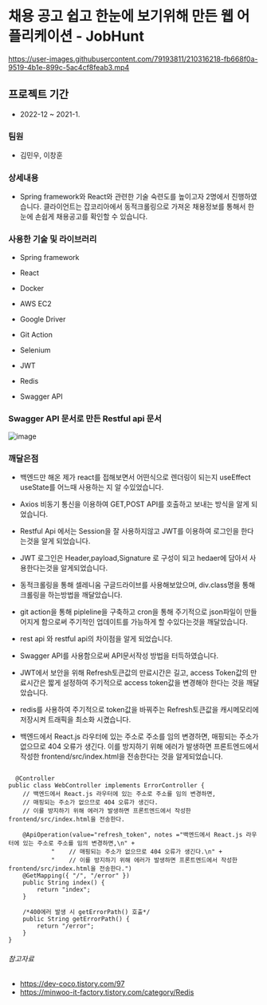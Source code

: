 # 채용 공고 쉽고 한눈에 보기위해 만든 웹 어플리케이션 - JobHunt



https://user-images.githubusercontent.com/79193811/210316218-fb668f0a-9519-4b1e-899c-5ac4cf8feab3.mp4


## 프로젝트 기간

* 2022-12 ~ 2021-1.

### 팀원

* 김민우, 이창훈




### 상세내용

* <span style='background-color: #f6f8fa'>Spring framework</span>와  <span style='background-color: #f6f8fa'>React</span>와 관련한 기술 숙련도를 높이고자 2명에서 진행하였 습니다. 클라이언트는 잡코리아에서 동적크롤링으로 가져온 채용정보를 통해서 한눈에 손쉽게 채용공고를 확인할 수 있습니다.


### 사용한 기술 및 라이브러리

* Spring framework

* React

* Docker

* AWS EC2

* Google Driver

* Git Action

* Selenium

* JWT 

+ Redis

* Swagger API

### Swagger API 문서로 만든 Restful api 문서

![image](https://user-images.githubusercontent.com/79193811/210316563-c8a8c2e1-d6b4-447d-8419-ee5777cc6ac3.png)


### 깨달은점

* 백엔드만 해온 제가 react를 접해보면서 어떤식으로 렌더링이 되는지 useEffect useState를 어느때 사용하는 지 알 수있었습니다.

* Axios 비동기 통신을 이용하여 GET,POST API를 호출하고 보내는 방식을 알게 되었습니다.

* Restful Api 에서는 Session을 잘 사용하지않고 JWT를 이용하여 로그인을 한다는것을 알게 되었습니다.

* JWT 로그인은 Header,payload,Signature 로 구성이 되고 hedaer에 담아서 사용한다는것을 알게되었습니다.

* 동적크롤링을 통해 셀레니움 구글드라이브를 사용해보았으며, div.class명을 통해 크롤링을 하는방법을 깨달았습니다.

* git action을 통해 pipleline을 구축하고 cron을 통해 주기적으로 json파일이 만들어지게 함으로써 주기적인 업데이트를 가능하게 할 수있다는것을 깨달았습니다.

* rest api 와 restful api의 차이점을 알게 되었습니다.

* Swagger API를 사용함으로써 API문서작성 방법을 터득하였습니다.

* JWT에서 보안을 위해 Refresh토큰값의 만료시간은 길고, access Token값의 만료시간은 짧게 설정하여 주기적으로 access token값을 변경해야 한다는 것을 깨달았습니다.

* redis를 사용하여 주기적으로 token값을 바꿔주는 Refresh토큰값을 캐시메모리에 저장시켜 트래픽을 최소화 시켰습니다.

* 백엔드에서 React.js 라우터에 있는 주소로 주소를 임의 변경하면, 매핑되는 주소가 없으므로 404 오류가 생긴다. 이를 방지하기 위해 에러가 발생하면 프론트엔드에서 작성한 frontend/src/index.html을 전송한다는 것을 알게되었습니다.

<pre><code>
  @Controller
public class WebController implements ErrorController {
    // 백엔드에서 React.js 라우터에 있는 주소로 주소를 임의 변경하면,
    // 매핑되는 주소가 없으므로 404 오류가 생긴다.
    // 이를 방지하기 위해 에러가 발생하면 프론트엔드에서 작성한 frontend/src/index.html을 전송한다.

    @ApiOperation(value="refresh_token", notes ="백엔드에서 React.js 라우터에 있는 주소로 주소를 임의 변경하면,\n" +
            "    // 매핑되는 주소가 없으므로 404 오류가 생긴다.\n" +
            "    // 이를 방지하기 위해 에러가 발생하면 프론트엔드에서 작성한 frontend/src/index.html을 전송한다.")
    @GetMapping({ "/", "/error" })
    public String index() {
        return "index";
    }

    /*400에러 발생 시 getErrorPath() 호출*/
    public String getErrorPath() {
        return "/error";
    }
}
</pre></code>

###### 참고자료
* https://dev-coco.tistory.com/97
* https://minwoo-it-factory.tistory.com/category/Redis


